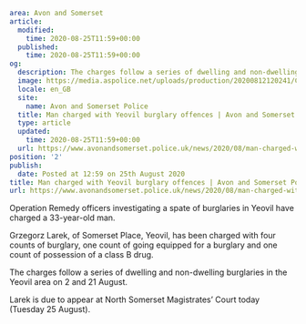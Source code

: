 ```yaml
area: Avon and Somerset
article:
  modified:
    time: 2020-08-25T11:59+00:00
  published:
    time: 2020-08-25T11:59+00:00
og:
  description: The charges follow a series of dwelling and non-dwelling burglaries in the Yeovil area on 2 and 21 August.
  image: https://media.aspolice.net/uploads/production/20200812120241/Charged_judge-on-white-2_Aug-2020-e1597230226868.png
  locale: en_GB
  site:
    name: Avon and Somerset Police
  title: Man charged with Yeovil burglary offences | Avon and Somerset Police
  type: article
  updated:
    time: 2020-08-25T11:59+00:00
  url: https://www.avonandsomerset.police.uk/news/2020/08/man-charged-with-yeovil-burglary-offences/
position: '2'
publish:
  date: Posted at 12:59 on 25th August 2020
title: Man charged with Yeovil burglary offences | Avon and Somerset Police
url: https://www.avonandsomerset.police.uk/news/2020/08/man-charged-with-yeovil-burglary-offences/
```

Operation Remedy officers investigating a spate of burglaries in Yeovil have charged a 33-year-old man.

Grzegorz Larek, of Somerset Place, Yeovil, has been charged with four counts of burglary, one count of going equipped for a burglary and one count of possession of a class B drug.

The charges follow a series of dwelling and non-dwelling burglaries in the Yeovil area on 2 and 21 August.

Larek is due to appear at North Somerset Magistrates’ Court today (Tuesday 25 August).
